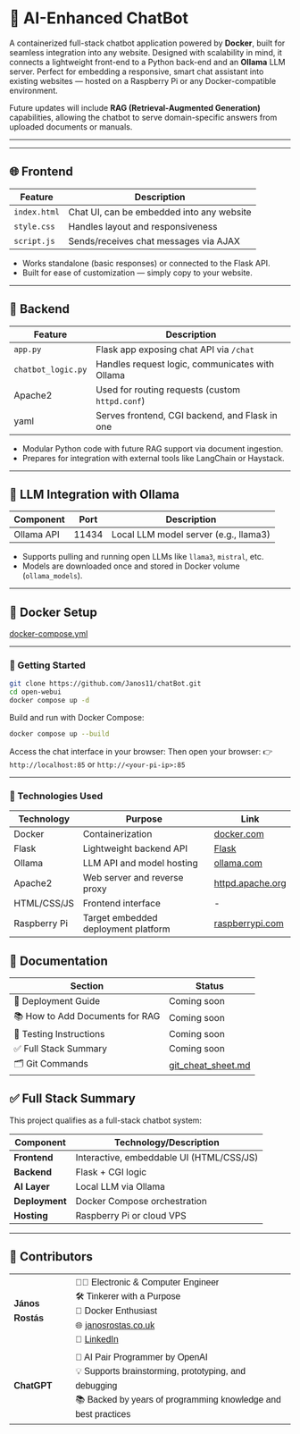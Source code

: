 # 🤖 AI-Enhanced ChatBot

A containerized full-stack chatbot application powered by **Docker**, built for seamless integration into any website. 
Designed with scalability in mind, it connects a lightweight front-end to a Python back-end and an **Ollama** LLM server. 
Perfect for embedding a responsive, smart chat assistant into existing websites — hosted on a Raspberry Pi or any 
Docker-compatible environment.

Future updates will include **RAG (Retrieval-Augmented Generation)** capabilities, 
allowing the chatbot to serve domain-specific answers from uploaded documents or manuals.

---


---

## 🌐 Frontend

| Feature              | Description                                 |
|----------------------|---------------------------------------------|
| `index.html`         | Chat UI, can be embedded into any website   |
| `style.css`          | Handles layout and responsiveness           |
| `script.js`          | Sends/receives chat messages via AJAX       |

- Works standalone (basic responses) or connected to the Flask API.
- Built for ease of customization — simply copy to your website.

---

## 🧠 Backend

| Feature            | Description                                     |
|--------------------|-------------------------------------------------|
| `app.py`           | Flask app exposing chat API via `/chat`        |
| `chatbot_logic.py` | Handles request logic, communicates with Ollama|
| Apache2            | Used for routing requests (custom `httpd.conf`)|
| yaml               | Serves frontend, CGI backend, and Flask in one |

- Modular Python code with future RAG support via document ingestion.
- Prepares for integration with external tools like LangChain or Haystack.

---

## 🧪 LLM Integration with Ollama

| Component    | Port  | Description                           |
|--------------|-------|---------------------------------------|
| Ollama API   | 11434 | Local LLM model server (e.g., llama3) |

- Supports pulling and running open LLMs like `llama3`, `mistral`, etc.
- Models are downloaded once and stored in Docker volume (`ollama_models`).

---

## 🐳 Docker Setup

[docker-compose.yml](docker-compose.yml)



---

### 🚀 Getting Started

```bash
git clone https://github.com/Janos11/chatBot.git
cd open-webui
docker compose up -d
```

Build and run with Docker Compose:

```bash
docker compose up --build
```

Access the chat interface in your browser:
Then open your browser: 👉 `http://localhost:85` or `http://<your-pi-ip>:85`



---
### 🧾 Technologies Used

| Technology       | Purpose                                | Link |
|------------------|----------------------------------------|------|
| Docker          | Containerization                      | [docker.com](https://www.docker.com) |
| Flask           | Lightweight backend API               | [Flask](https://flask.palletsprojects.com) |
| Ollama          | LLM API and model hosting             | [ollama.com](https://ollama.com) |
| Apache2         | Web server and reverse proxy          | [httpd.apache.org](https://httpd.apache.org) |
| HTML/CSS/JS     | Frontend interface                    | - |
| Raspberry Pi    | Target embedded deployment platform   | [raspberrypi.com](https://www.raspberrypi.com) |

## 📌 Documentation

| Section                          | Status                                                                                                 |
|----------------------------------|--------------------------------------------------------------------------------------------------------|
| 🔧 Deployment Guide              | Coming soon                                                                                            |
| 📚 How to Add Documents for RAG  | Coming soon                                                                                            |
| 🧪 Testing Instructions          | Coming soon                                                                                            |
| ✅ Full Stack Summary            | Coming soon                                                                                            |
| 🗂️ Git Commands        | [git\_cheat\_sheet.md](https://github.com/Janos11/Robot_Web_Controller/blob/master/git_cheat_sheet.md) |



## ✅ Full Stack Summary

This project qualifies as a full-stack chatbot system:

| Component       | Technology/Description                     |
|-----------------|--------------------------------------------|
| **Frontend**    | Interactive, embeddable UI (HTML/CSS/JS)   |
| **Backend**     | Flask + CGI logic                          |
| **AI Layer**    | Local LLM via Ollama                       |
| **Deployment**  | Docker Compose orchestration               |
| **Hosting**     | Raspberry Pi or cloud VPS                  |

---
## 🤝 Contributors

<table style="font-family: Arial, sans-serif; line-height: 1.6;">
  <tr>
    <td><strong>János Rostás</strong></td>
    <td>
      👨‍💻 Electronic & Computer Engineer<br>
      🛠️ Tinkerer with a Purpose<br>
      🐳 Docker Enthusiast<br>
      🌐 <a href="https://janosrostas.co.uk" target="_blank">janosrostas.co.uk</a><br>
      🔗 <a href="https://www.linkedin.com/in/janos-rostas/" target="_blank">LinkedIn</a>
    </td>
  </tr>
  <tr>
    <td><strong>ChatGPT</strong></td>
    <td>
      🤖 AI Pair Programmer by OpenAI<br>
      💡 Supports brainstorming, prototyping, and debugging<br>
      📚 Backed by years of programming knowledge and best practices
    </td>
  </tr>
</table>